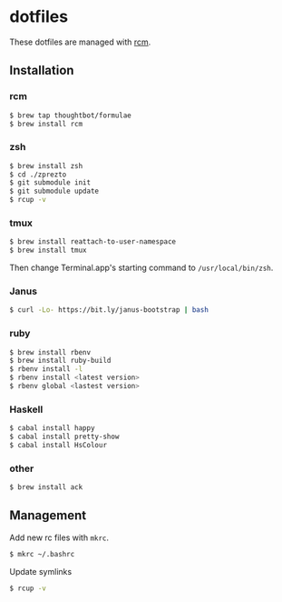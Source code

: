 # dotfiles

These dotfiles are managed with [rcm](https://github.com/thoughtbot/rcm).

## Installation

### rcm
```bash
$ brew tap thoughtbot/formulae
$ brew install rcm
```

### zsh
```bash
$ brew install zsh
$ cd ./zprezto
$ git submodule init
$ git submodule update
$ rcup -v
```

### tmux
```bash
$ brew install reattach-to-user-namespace
$ brew install tmux
```

Then change Terminal.app's starting command to `/usr/local/bin/zsh`.

### Janus
```bash
$ curl -Lo- https://bit.ly/janus-bootstrap | bash
```

### ruby
```bash
$ brew install rbenv
$ brew install ruby-build
$ rbenv install -l
$ rbenv install <latest version>
$ rbenv global <lastest version>
```

### Haskell
```bash
$ cabal install happy
$ cabal install pretty-show
$ cabal install HsColour
```

### other
```bash
$ brew install ack
```

## Management

Add new rc files with `mkrc`.

```bash
$ mkrc ~/.bashrc
```

Update symlinks

```bash
$ rcup -v
```
